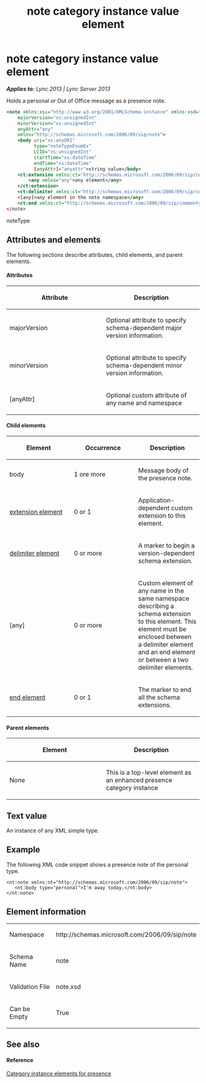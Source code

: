 ﻿---
title: note category instance value element
TOCTitle: note category instance value element
ms:assetid: 98f55ec4-2297-4f26-adf5-5b2a5e504c43
ms:mtpsurl: https://msdn.microsoft.com/en-us/library/Dn454761(v=office.15)
ms:contentKeyID: 57093648
ms.date: 07/24/2014
mtps_version: v=office.15
dev_langs:
- xml
---

# note category instance value element


_**Applies to:** Lync 2013 | Lync Server 2013_

Holds a personal or Out of Office message as a presence note.

``` xml
<note xmlns:xsi="http://www.w3.org/2001/XMLSchema-instance" xmlns:xsd="http://www.w3.org/2001/XMLSchema"
    majorVersion="xs:unsignedInt"
    minorVersion="xs:unsignedInt"
    anyAttr="any" 
    xmlns="http://schemas.microsoft.com/2006/09/sip/note">
    <body uri="xs:anyURI"
          type="noteTypeEnumEx" 
          LCID="xs:unsignedInt" 
          startTime="xs:dateTime"
          endTime="xs:dateTime"
          [anyAttr]="anyattr">string value</body>
    <ct:extension xmlns:ct="http://schemas.microsoft.com/2006/09/sip/commontypes">
        <any xmlns="any">any element</any>
    </ct:extension>
    <ct:delimiter xmlns:ct="http://schemas.microsoft.com/2006/09/sip/commontypes" />
    <[any]>any element in the note namespace</any>
    <ct:end xmlns:ct="http://schemas.microsoft.com/2006/09/sip/commontypes" />
</note>
```

noteType

## Attributes and elements

The following sections describe attributes, child elements, and parent elements.

#### Attributes

<table>
<colgroup>
<col style="width: 50%" />
<col style="width: 50%" />
</colgroup>
<thead>
<tr class="header">
<th><p>Attribute</p></th>
<th><p>Description</p></th>
</tr>
</thead>
<tbody>
<tr class="odd">
<td><p>majorVersion</p></td>
<td><p>Optional attribute to specify schema-dependent major version information.</p></td>
</tr>
<tr class="even">
<td><p>minorVersion</p></td>
<td><p>Optional attribute to specify schema-dependent minor version information.</p></td>
</tr>
<tr class="odd">
<td><p>[anyAttr]</p></td>
<td><p>Optional custom attribute of any name and namespace</p></td>
</tr>
</tbody>
</table>


#### Child elements

<table>
<colgroup>
<col style="width: 33%" />
<col style="width: 33%" />
<col style="width: 33%" />
</colgroup>
<thead>
<tr class="header">
<th><p>Element</p></th>
<th><p>Occurrence</p></th>
<th><p>Description</p></th>
</tr>
</thead>
<tbody>
<tr class="odd">
<td><p>body</p></td>
<td><p>1 ore more</p></td>
<td><p>Message body of the presence note.</p></td>
</tr>
<tr class="even">
<td><p><a href="extension-element.md">extension element</a></p></td>
<td><p>0 or 1</p></td>
<td><p>Application-dependent custom extension to this element.</p></td>
</tr>
<tr class="odd">
<td><p><a href="delimiter-element.md">delimiter element</a></p></td>
<td><p>0 or more</p></td>
<td><p>A marker to begin a version-dependent schema extension.</p></td>
</tr>
<tr class="even">
<td><p>[any]</p></td>
<td><p>0 or more</p></td>
<td><p>Custom element of any name in the same namespace describing a schema extension to this element. This element must be enclosed between a delimiter element and an end element or between a two delimiter elements.</p></td>
</tr>
<tr class="odd">
<td><p><a href="end-element.md">end element</a></p></td>
<td><p>0 or 1</p></td>
<td><p>The marker to end all the schema extensions.</p></td>
</tr>
</tbody>
</table>


#### Parent elements

<table>
<colgroup>
<col style="width: 50%" />
<col style="width: 50%" />
</colgroup>
<thead>
<tr class="header">
<th><p>Element</p></th>
<th><p>Description</p></th>
</tr>
</thead>
<tbody>
<tr class="odd">
<td><p>None</p></td>
<td><p>This is a top-level element as an enhanced presence category instance</p></td>
</tr>
</tbody>
</table>


## Text value

An instance of any XML simple type.

## Example

The following XML code snippet shows a presence note of the personal type.

    <nt:note xmlns:nt="http://schemas.microsoft.com/2006/09/sip/note">
       <nt:body type="personal">I'm away today.</nt:body>
    </nt:note>

## Element information

<table>
<colgroup>
<col style="width: 50%" />
<col style="width: 50%" />
</colgroup>
<tbody>
<tr class="odd">
<td><p>Namespace</p></td>
<td><p>http://schemas.microsoft.com/2006/09/sip/note</p></td>
</tr>
<tr class="even">
<td><p>Schema Name</p></td>
<td><p>note</p></td>
</tr>
<tr class="odd">
<td><p>Validation File</p></td>
<td><p>note.xsd</p></td>
</tr>
<tr class="even">
<td><p>Can be Empty</p></td>
<td><p>True</p></td>
</tr>
</tbody>
</table>


## See also

#### Reference

[Category instance elements for presence](category-instance-elements-for-presence.md)

